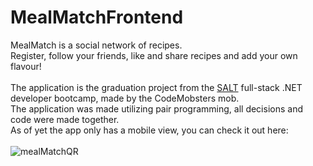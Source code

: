 # MealMatchFrontend

MealMatch is a social network of recipes.<br>
Register, follow your friends, like and share recipes and add your own flavour!<br>
<br>
The application is the graduation project from the <a target="_blank" href="https://www.salt.dev/" >SALT</a> full-stack .NET developer bootcamp, made by the CodeMobsters mob.<br>
The application was made utilizing pair programming, all decisions and code were made together.<br>
As of yet the app only has a mobile view, you can check it out here:<br><br>
![mealMatchQR](https://user-images.githubusercontent.com/39024066/235314832-290069aa-69ab-4f9e-bc31-704e3c1fadfc.jpg)
